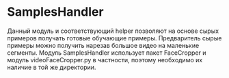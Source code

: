 # SamplesHandler

Данный модуль и соответствующий helper позволяют на основе сырых примеров получать готовые обучающие примеры. Предваритель сырые примеры можно получить нарезав большое видео на маленькие сегменты.
Модуль SamplesHandler использует пакет FaceCropper и модуль videoFaceCropper.py в частности, поэтому необходимо их наличие в той же директории.
